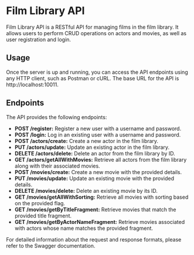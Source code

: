 # Film Library API

Film Library API is a RESTful API for managing films in the film library. It allows users to perform CRUD operations on actors and movies, as well as user registration and login.


## Usage

Once the server is up and running, you can access the API endpoints using any HTTP client, such as Postman or cURL. The base URL for the API is http://localhost:10011.

## Endpoints

The API provides the following endpoints:

- **POST /register:** Register a new user with a username and password.
- **POST /login:** Log in an existing user with a username and password.
- **POST /actors/create:** Create a new actor in the film library.
- **PUT /actors/update:** Update an existing actor in the film library.
- **DELETE /actors/delete:** Delete an actor from the film library by ID.
- **GET /actors/getAllWithMovies:** Retrieve all actors from the film library along with their associated movies.
- **POST /movies/create:** Create a new movie with the provided details.
- **PUT /movies/update:** Update an existing movie with the provided details.
- **DELETE /movies/delete:** Delete an existing movie by its ID.
- **GET /movies/getAllWithSorting:** Retrieve all movies with sorting based on the provided flag.
- **GET /movies/getByTitleFragment:** Retrieve movies that match the provided title fragment.
- **GET /movies/getByActorNameFragment:** Retrieve movies associated with actors whose name matches the provided fragment.

For detailed information about the request and response formats, please refer to the Swagger documentation.